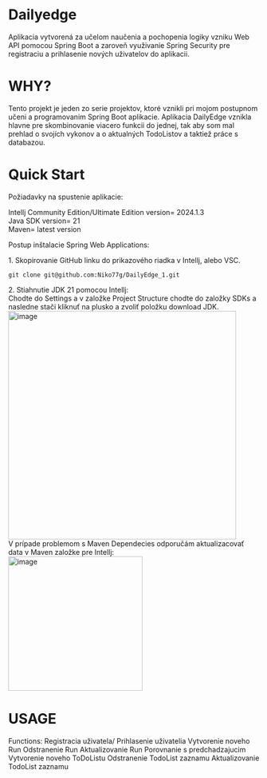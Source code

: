 # Dailyedge
Aplikacia vytvorená za učelom naučenia a pochopenia logiky vzniku Web API pomocou Spring Boot a zaroveň využivanie Spring Security pre registraciu a prihlasenie nových uživatelov do aplikacii. 

# WHY?
Tento projekt je jeden zo serie projektov, ktoré vznikli pri mojom postupnom učeni a programovanim Spring Boot aplikacie. Aplikacia DailyEdge vznikla hlavne pre skombinovanie viacero funkcii do jednej, tak aby som mal prehlad o svojích vykonov a o aktualných TodoListov a taktiež práce s databazou.

# Quick Start
Požiadavky na spustenie aplikacie:
<div>Intellj Community Edition/Ultimate Edition version= 2024.1.3</div>
<div>Java SDK version= 21</div>
<div>Maven= latest version</div>

Postup inštalacie Spring Web Applications:
<div>1. Skopirovanie GitHub linku do prikazového riadka v Intellj, alebo VSC. </div>
 <div class="snippet-clipboard-content notranslate position-relative overflow-auto" data-snippet-clipboard-copy-content="git@github.com:Niko77g/DailyEdge_1.git">
  <pre lang="terminal" class="notranslate"><code>git clone git@github.com:Niko77g/DailyEdge_1.git</code></pre>
</div>
<div>2. Stiahnutie JDK 21 pomocou Intellj:</div>
<div>Chodte do Settings a v založke Project Structure chodte do založky SDKs a nasledne stači kliknuť na plusko a zvoliť položku download JDK.</div>
<img width="457" alt="image" src="https://github.com/Niko77g/DailyEdge_1/assets/94113127/2f53fdcf-311e-4b0c-b677-bd4ec082b496">
<div>V prípade problemom s Maven Dependecies odporučám aktualizacovať data v Maven založke pre Intellj:</div>
<img width="269" alt="image" src="https://github.com/Niko77g/DailyEdge_1/assets/94113127/90a50b6a-4303-4178-b87c-6d65763e6cda">

# USAGE
Functions:
Registracia uživatela/ Prihlasenie uživatelia
Vytvorenie noveho Run 
Odstranenie Run
Aktualizovanie Run
Porovnanie s predchadzajucim
Vytvorenie noveho ToDoListu
Odstranenie TodoList zaznamu
Aktualizovanie TodoList zaznamu



